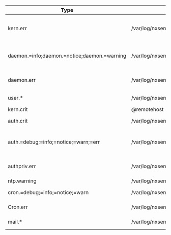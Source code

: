 |Type|Log File|Remarks|
|---|---|---|
|kern.err|/var/log/nxsensor/kernel.err|Every logs of severity 3 to 0. Logs error, critical, alert & emergency messages related to kernel.|
|daemon.=info;daemon.=notice;daemon.=warning|/var/log/nxsensor/daemon/daemon.info|Logs info, notice & warning messages related to system daemons like bro, httpd, crond etc|
|daemon.err|/var/log/nxsensor/daemon/daemon.err|Logs all messages equal to  & higher than error priority from daemons|
|user.*|/var/log/nxsensor/user.log|All logs from user to the destination file|
|kern.crit|@remotehost|/var/log/nxsensor/kern.crit|Sends all logs >= level 2 to a remote host in case of kernel failure. In such cases, device may not respond or disk cannot be read. |
|auth.crit|/var/log/nxsensor/auth/auth.crit|Logs all messages >= level 2 to destination file|
|auth.=debug;=info;=notice;=warn;=err|/var/log/nxsensor/auth/auth.message|Logs all messages other than Critical alert & emergency from auth to destination file.|
|authpriv.err|/var/log/nxsensor/authpriv|Logs all messages of priority >=3 from auth priv.|
|ntp.warning|/var/log/nxsensor/ntp|Logs NTP messages >= 4|
|cron.=debug;=info;=notice;=warn|/var/log/nxsensor/cron/cron.warn|Logs CRON messages of priority < 3|
|Cron.err |/var/log/nxsensor/cron/cron.crit|Logs CRON messages of priority >= 3|
|mail.*|/var/log/nxsensor/mail.log|Logs all messages related to mail.|

